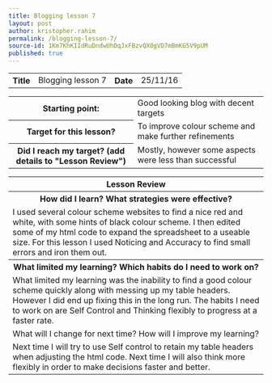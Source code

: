 ```yaml
---
title: Blogging lesson 7
layout: post
author: kristopher.rahim
permalink: /blogging-lesson-7/
source-id: 1Km7KhKIIdRuDndwUhDqJxFBzvQX0gVD7mBmKG5V9pUM
published: true
---
```

<table>
  <tr>
    <th>Title</th>
    <td>Blogging lesson 7</td>
    <th>Date</th>
    <td>25/11/16</td>
  </tr>
</table>


<table>
  <tr>
    <th>Starting point:</th>
    <td>Good looking blog with decent targets</td>
  </tr>
  <tr>
    <th>Target for this lesson?</th>
    <td>To improve colour scheme and make further refinements</td>
  </tr>
  <tr>
    <th>Did I reach my target? 
(add details to "Lesson Review")</th>
    <td>Mostly, however some aspects were less than successful </td>
  </tr>
</table>


<table>
  <tr>
    <th>Lesson Review</th>
  </tr>
  <tr>
    <th>How did I learn? What strategies were effective? </th>
  </tr>
  <tr>
    <td>I used several colour scheme websites to find a nice red and white, with some hints of black colour scheme. I then edited some of my html code to expand the spreadsheet to a useable size. For this lesson I used Noticing and Accuracy to find small errors and iron them out.</td>
  </tr>
  <tr>
    <th>What limited my learning? Which habits do I need to work on? </th>
  </tr>
  <tr>
    <td>What limited my learning was the inability to find a good colour scheme quickly along with messing up my table headers. However I did end up fixing this in the long run. The habits I need to work on are Self Control and Thinking flexibly to progress at a faster rate.</td>
  </tr>
  <tr>
    <td>What will I change for next time? How will I improve my learning?</td>
  </tr>
  <tr>
    <td>Next time I will try to use Self control to retain my table headers when adjusting the html code. Next time I will also think more flexibly in order to make decisions faster and better.</td>
  </tr>
</table>


